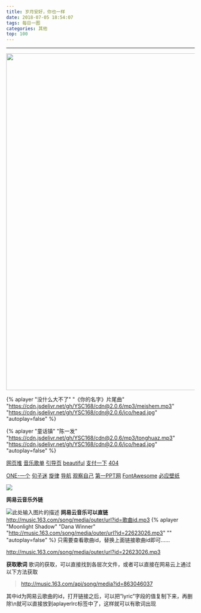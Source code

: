 ```yaml
---
title: 岁月安好，你也一样
date: 2018-07-05 18:54:07
tags: 每日一图
categories: 其他
top: 100
---
```

-----------


<img src="https://api.uixsj.cn/bing/bing.php" width="900px" height="auto">



> **<script type="text/javascript" src="https://api.uixsj.cn/hitokoto/w.php?code=js"></script><div id="xsjhitokoto"><script>xsjhitokoto()</script></div>**

{% aplayer "没什么大不了" "《你的名字》片尾曲" "https://cdn.jsdelivr.net/gh/YSC168/cdn@2.0.6/mp3/meishem.mp3"  "https://cdn.jsdelivr.net/gh/YSC168/cdn@2.0.6/ico/head.jpg" "autoplay=false" %}

{% aplayer "童话镇" "陈一发" "https://cdn.jsdelivr.net/gh/YSC168/cdn@2.0.6/mp3/tonghuaz.mp3"  "https://cdn.jsdelivr.net/gh/YSC168/cdn@2.0.6/ico/head.jpg" "autoplay=false" %}

[网页堆][2] [音乐歌单][16] [引导页][17] [beautiful][25] [支付一下][27] [404][26]
<!--more-->
[ONE-一个][14] [句子迷][13] [旋律][18]  [导航][19]  [观察自己][20]
[第一PPT网][22] [FontAwesome][23] [必应壁纸][24] 

<img src="https://source.unsplash.com/random/1920x1080">
<!--https://source.unsplash.com/user/erondu/1600x900-->


**网易云音乐外链**

![此处输入图片的描述][4] 
**网易云音乐可以直链** 
http://music.163.com/song/media/outer/url?id=歌曲id.mp3
{% aplayer "Moonlight Shadow" "Dana Winner" "http://music.163.com/song/media/outer/url?id=22623026.mp3"  "" "autoplay=false" %}
只需要查看歌曲id，替换上面链接歌曲id即可…… 

http://music.163.com/song/media/outer/url?id=22623026.mp3

**获取歌词**
歌词的获取，可以直接找到各层次文件，或者可以直接在网易云上通过以下方法获取
>http://music.163.com/api/song/media?id=863046037

其中id为网易云歌曲的id，打开链接之后，可以把”lyric”字段的值复制下来，再删除\n就可以直接放到aplayerlrc标签中了，这样就可以有歌词出现

  [1]: https://www.6090qpg.com/
  [2]: http://ysc1680.coding.me/
  [3]: http://www.iconfont.cn/
  [4]: https://cdn.jsdelivr.net/gh/YSC168/cdn@4.0/images/wailian.png
  [5]: http://ysc168.coding.me/tools/
  [6]: http://www.58xianbao.com
  [7]: http://www.rjk6.com
  [8]: https://source.unsplash.com/user/erondu/1600x900
  [9]: https://gank.io
  [10]: http://ysc168.coding.me/ball/
  [11]: http://ysc168.coding.me/love/
  [12]: http://ysc168.coding.me/doge/
  [13]: https://www.juzimi.com/
  [14]: http://www.wufazhuce.com/
  
  [16]: https://yscblog.top/music/
  [17]: https://yscblog.top/main/
  [18]: https://ysc168.github.io/audio/
  [19]: https://ysc168.github.io/browse/
  [20]: https://ysc168.github.io/video/
  [21]: https://cdn.jsdelivr.net/gh/YSC168/cdn@4.0/images/beautiful.jpg
  [22]: http://www.1ppt.com/
  [23]: https://fontawesome.com/
  [24]: https://bing.ioliu.cn/
  [25]: https://ysc168.github.io/beautiful/
  [26]: https://yscblog.top/404/
  [27]: https://yscblog.top/pay
